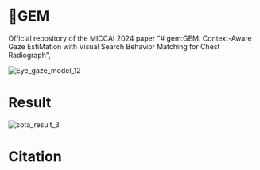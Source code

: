 # :gem:GEM
Official repository of the MICCAI 2024 paper "# gem:GEM: Context-Aware Gaze EstiMation with Visual Search Behavior Matching for Chest Radiograph",

![Eye_gaze_model_12](https://github.com/user-attachments/assets/0b82531c-2b97-446f-86bd-5798cd7d0d7b)


# Result

![sota_result_3](https://github.com/user-attachments/assets/a4629129-3246-4b28-9b88-596eaaaccf4b)

# Citation
